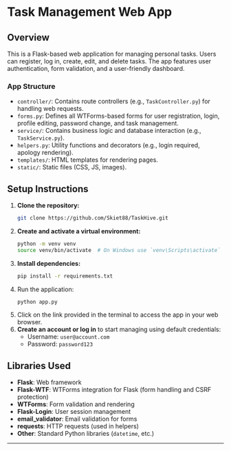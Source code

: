 # Task Management Web App

## Overview

This is a Flask-based web application for managing personal tasks. Users can register, log in, create, edit, and delete tasks. The app features user authentication, form validation, and a user-friendly dashboard.

### App Structure

- `controller/`: Contains route controllers (e.g., `TaskController.py`) for handling web requests.
- `forms.py`: Defines all WTForms-based forms for user registration, login, profile editing, password change, and task management.
- `service/`: Contains business logic and database interaction (e.g., `TaskService.py`).
- `helpers.py`: Utility functions and decorators (e.g., login required, apology rendering).
- `templates/`: HTML templates for rendering pages.
- `static/`: Static files (CSS, JS, images).

## Setup Instructions

1. **Clone the repository:** 
   ```bash
   git clone https://github.com/Skiet88/TaskHive.git
2. **Create and activate a virtual environment:**
    ```bash
   python -m venv venv
   source venv/bin/activate  # On Windows use `venv\Scripts\activate`
   ```
3. **Install dependencies:**
    ```bash
   pip install -r requirements.txt
   ```
4. Run the application:
   ```bash
   python app.py
   ```
5. Click on the link provided in the terminal to access the app in your web browser.
6. **Create an account or log in** to start managing using  default credentials:
   - Username: `user@account.com`
   - Password: `password123`

## Libraries Used

- **Flask**: Web framework
- **Flask-WTF**: WTForms integration for Flask (form handling and CSRF protection)
- **WTForms**: Form validation and rendering
- **Flask-Login**: User session management
- **email_validator**: Email validation for forms
- **requests**: HTTP requests (used in helpers)
- **Other**: Standard Python libraries (`datetime`, etc.)

---
